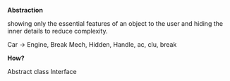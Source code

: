 **Abstraction**

showing only the essential features of an object to the user and hiding the inner details to reduce complexity.

Car -> Engine, Break Mech, Hidden, Handle, ac, clu, break

**How?**

Abstract class
Interface